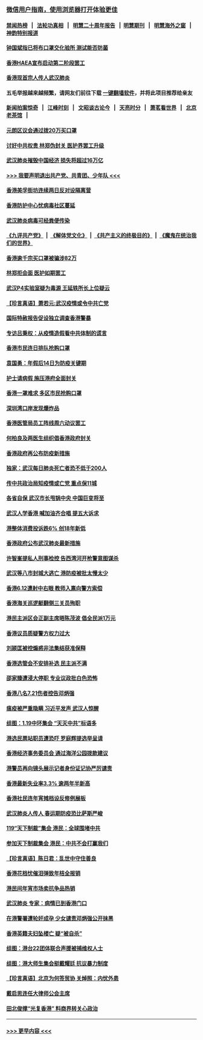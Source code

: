 ### [微信用户指南，使用浏览器打开体验更佳](https://github.com/gfw-breaker/banned-news1/blob/master/indexes/wechat-guide.md?t=0)
#### [禁闻热榜](热点新闻.md?t=0)  &nbsp;&nbsp;|&nbsp;&nbsp; [法轮功真相](https://github.com/gfw-breaker/truth/blob/master/README.md?t=0) &nbsp;&nbsp;|&nbsp;&nbsp; [明慧二十周年报告](https://github.com/gfw-breaker/mh-reports/blob/master/README.md?t=0) &nbsp;&nbsp;|&nbsp;&nbsp;[明慧期刊](https://github.com/gfw-breaker/mh-qikan) &nbsp;&nbsp;|&nbsp;&nbsp; [明慧海外之窗](https://github.com/gfw-breaker/mh-news/blob/master/README.md?t=0) &nbsp;&nbsp;|&nbsp;&nbsp; [神韵特别报道](https://github.com/gfw-breaker/mh-news/blob/master/shenyun.md?t=0)
#### [钟国斌指已将布口罩交化验所 测试能否防菌](../pages/nsc415/n11842783.md?t=02041922) 
#### [香港HAEA宣布启动第二阶段罢工](../pages/nsc415/n11842723.md?t=02041922) 
#### [香港现首宗人传人武汉肺炎](../pages/nsc415/n11842766.md?t=02041922) 
#### 五毛举报越来越频繁，请网友们前往下载 [一键翻墙软件](https://github.com/gfw-breaker/ssr-accounts)，并将此项目推荐给亲友
#### [新闻拍案惊奇](https://github.com/gfw-breaker/banned-news1/blob/master/pages/link4.md) &nbsp;&nbsp;|&nbsp;&nbsp; [江峰时刻](https://github.com/gfw-breaker/banned-news1/blob/master/pages/link4.md) &nbsp;&nbsp;|&nbsp;&nbsp; [文昭谈古论今](https://github.com/gfw-breaker/banned-news1/blob/master/pages/link4.md) &nbsp;&nbsp;|&nbsp;&nbsp; [天亮时分](https://github.com/gfw-breaker/banned-news1/blob/master/pages/link4.md) &nbsp;&nbsp;|&nbsp;&nbsp; [萧茗看世界](https://github.com/gfw-breaker/banned-news1/blob/master/pages/link4.md) &nbsp;&nbsp;|&nbsp;&nbsp; [北京老茶馆](https://github.com/gfw-breaker/banned-news1/blob/master/pages/link4.md) &nbsp;&nbsp;|&nbsp;&nbsp; 
#### [元朗区议会通过拨20万买口罩](../pages/nsc415/n11842754.md?t=02041922) 
#### [讨好中共权贵 林郑伪封关 医护界罢工升级](../pages/nsc415/n11842359.md?t=02041922) 
#### [武汉肺炎摧毁中国经济 损失将超过16万亿](../pages/nsc415/n11839723.md?t=02041922) 
#### [>>> 我要声明退出共产党、共青团、少年队 <<<](https://github.com/begood0513/goodnews/blob/master/quit/letter.md) 
#### [香港美孚街坊连续两日反对设隔离营](../pages/nsc415/n11839962.md?t=02041922) 
#### [香港防护中心忧病毒社区蔓延](../pages/nsc415/n11839933.md?t=02041922) 
#### [武汉肺炎病毒可经粪便传染](../pages/nsc415/n11839939.md?t=02041922) 
#### [《九评共产党》](https://github.com/begood0513/9ping.md/blob/master/README.md) &nbsp;|&nbsp; [《解体党文化》](../../../../jtdwh.md/blob/master/README.md)  &nbsp;|&nbsp; [《共产主义的终极目的》](../../../../gczydzjmd.md/blob/master/README.md) &nbsp;|&nbsp; [《魔鬼在统治我们的世界》](../../../../mgztzwmdsj.md/blob/master/README.md) 
#### [香港逾千宗买口罩被骗涉82万](../pages/nsc415/n11839914.md?t=02041922) 
#### [林郑拒会面 医护如期罢工](../pages/nsc415/n11839892.md?t=02041922) 
#### [武汉P4实验室疑为毒源 王延轶所长上位疑云](../pages/nsc415/n11835543.md?t=02041922) 
#### [【珍言真语】萧若元:武汉疫情或令中共亡党](../pages/nsc415/n11829394.md?t=02041922) 
#### [国际特赦报告促设独立调查香港警暴](../pages/nsc415/n11833845.md?t=02041922) 
#### [专访吕秉权：从疫情造假看中共体制的谎言](../pages/nsc415/n11833813.md?t=02041922) 
#### [香港市民连日排队抢购口罩](../pages/nsc415/n11833794.md?t=02041922) 
#### [袁国勇：年假后14日为防疫关键期](../pages/nsc415/n11831088.md?t=02041922) 
#### [护士请病假 施压港府全面封关](../pages/nsc415/n11831030.md?t=02041922) 
#### [香港一罩难求 多区市民抢购口罩](../pages/nsc415/n11831002.md?t=02041922) 
#### [深圳湾口岸发现爆炸品](../pages/nsc415/n11828802.md?t=02041922) 
#### [香港医管局员工阵线周六动议罢工](../pages/nsc415/n11828762.md?t=02041922) 
#### [何柏良及两医生组织倡香港政府封关](../pages/nsc415/n11828749.md?t=02041922) 
#### [香港政府再公布防疫新措施](../pages/nsc415/n11828716.md?t=02041922) 
#### [独家：武汉每日肺炎死亡者恐不低于200人](../pages/nsc415/n11828240.md?t=02041922) 
#### [传中共政治局知疫情或亡党 重点保11城](../pages/nsc415/n11828145.md?t=02041922) 
#### [各省自保 武汉市长甩锅中央 中国巨变将至](../pages/nsc415/n11828021.md?t=02041922) 
#### [武汉人学香港 喊加油齐合唱 提五大诉求](../pages/nsc415/n11827046.md?t=02041922) 
#### [港整体消费投诉跌6% 创18年新低](../pages/nsc415/n11817280.md?t=02041922) 
#### [香港政府公布武汉肺炎最新措施](../pages/nsc415/n11817152.md?t=02041922) 
#### [许智峯提私人刑事检控 告西湾河开枪警意图谋杀](../pages/nsc415/n11817132.md?t=02041922) 
#### [武汉等八市封城大逃亡 港防疫被批太慢太少](../pages/nsc415/n11817058.md?t=02041922) 
#### [香港6.12遭射中右眼 教师入禀向警方索偿](../pages/nsc415/n11814678.md?t=02041922) 
#### [香港海关巡逻艇翻侧三关员殉职](../pages/nsc415/n11814604.md?t=02041922) 
#### [港民主派区会正副主席晤陈茂波 倡全民派1万元](../pages/nsc415/n11814582.md?t=02041922) 
#### [香港议员质疑警方权力过大](../pages/nsc415/n11814560.md?t=02041922) 
#### [刘颕匡被控煽惑非法集结获准保释](../pages/nsc415/n11811727.md?t=02041922) 
#### [香港选管会不安排补选 民主派不满](../pages/nsc415/n11811691.md?t=02041922) 
#### [邵家臻遭浸大停职 专业议政批白色恐怖](../pages/nsc415/n11811670.md?t=02041922) 
#### [香港八名7.21伤者控告邓炳强](../pages/nsc415/n11811623.md?t=02041922) 
#### [瘟疫被严重隐瞒 习近平发声 武汉人惊醒](../pages/nsc415/n11811186.md?t=02041922) 
#### [组图：1.19中环集会 “天灭中共”标语多](../pages/nsc415/n11809514.md?t=02041922) 
#### [港选民票站职员遭恐吓 罗庭辉提选举呈请](../pages/nsc415/n11808914.md?t=02041922) 
#### [香港经济事务委员会 通过海洋公园拨款建议](../pages/nsc415/n11808906.md?t=02041922) 
#### [港警员再向镜头展示记者身份证记协严厉谴责](../pages/nsc415/n11808888.md?t=02041922) 
#### [香港最新失业率3.3% 逾两年半新高](../pages/nsc415/n11808887.md?t=02041922) 
#### [香港社民连年宵摊档设反修例展板](../pages/nsc415/n11808857.md?t=02041922) 
#### [武汉肺炎人传人 春运期防疫恐比萨斯严峻](../pages/nsc415/n11808739.md?t=02041922) 
#### [119“天下制裁”集会 港民：全球围堵中共](../pages/nsc415/n11806318.md?t=02041922) 
#### [参加天下制裁集会 港民：中共不会打赢我们](../pages/nsc415/n11806596.md?t=02041922) 
#### [【珍言真语】陈日君：乱世中守住善良](../pages/nsc415/n11806247.md?t=02041922) 
#### [香港花档忧催泪弹致年桔全报销](../pages/nsc415/n11806130.md?t=02041922) 
#### [港民间年宵市场卖抗争品热销](../pages/nsc415/n11806073.md?t=02041922) 
#### [武汉肺炎 专家：病情已到香港门口](../pages/nsc415/n11806020.md?t=02041922) 
#### [在港警署遭轮奸成孕 少女谴责邓炳强公开抹黑](../pages/nsc415/n11805981.md?t=02041922) 
#### [香港英籍夫妇坠楼亡 疑“被自杀”](../pages/nsc415/n11805937.md?t=02041922) 
#### [组图：港台22团体联合声援被捕维权人士](../pages/nsc415/n11801834.md?t=02041922) 
#### [组图：港大师生集会挺戴耀廷 抗议暴力制度](../pages/nsc415/n11799298.md?t=02041922) 
#### [【珍言真语】北京为何签贸协 关焯照：内忧外患](../pages/nsc415/n11799790.md?t=02041922) 
#### [戴启思连任大律师公会主席](../pages/nsc415/n11799306.md?t=02041922) 
#### [田北俊撑“光复香港” 料商界转关心政治](../pages/nsc415/n11799287.md?t=02041922) 

----
#### [ >>> 更早内容 <<< ](../indexes/nsc415-earlier.md)
